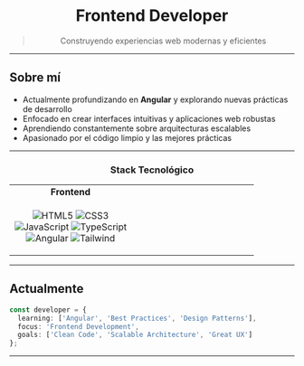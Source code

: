 <div align="center">

# Frontend Developer

> Construyendo experiencias web modernas y eficientes

</div>

---

## Sobre mí 

- Actualmente profundizando en **Angular** y explorando nuevas prácticas de desarrollo
- Enfocado en crear interfaces intuitivas y aplicaciones web robustas
- Aprendiendo constantemente sobre arquitecturas escalables
- Apasionado por el código limpio y las mejores prácticas

---

<div align="center">

### Stack Tecnológico

<table>
<tr>
<td align="center" width="200">
<b>Frontend</b>
</td>
<td align="center" width="200">
</td>
</tr>
<tr>
<td align="center">

![HTML5](https://img.shields.io/badge/HTML5-E34F26?style=for-the-badge&logo=html5&logoColor=white)
![CSS3](https://img.shields.io/badge/CSS3-1572B6?style=for-the-badge&logo=css3&logoColor=white)
![JavaScript](https://img.shields.io/badge/JavaScript-F7DF1E?style=for-the-badge&logo=javascript&logoColor=black)
![TypeScript](https://img.shields.io/badge/TypeScript-007ACC?style=for-the-badge&logo=typescript&logoColor=white)
![Angular](https://img.shields.io/badge/Angular-DD0031?style=for-the-badge&logo=angular&logoColor=white)
![Tailwind](https://img.shields.io/badge/Tailwind_CSS-38B2AC?style=for-the-badge&logo=tailwind-css&logoColor=white)

</td>
<td align="center">

</td>
</tr>
</table>

</div>

---

## Actualmente

```typescript
const developer = {
  learning: ['Angular', 'Best Practices', 'Design Patterns'],
  focus: 'Frontend Development',
  goals: ['Clean Code', 'Scalable Architecture', 'Great UX']
};
```

---

